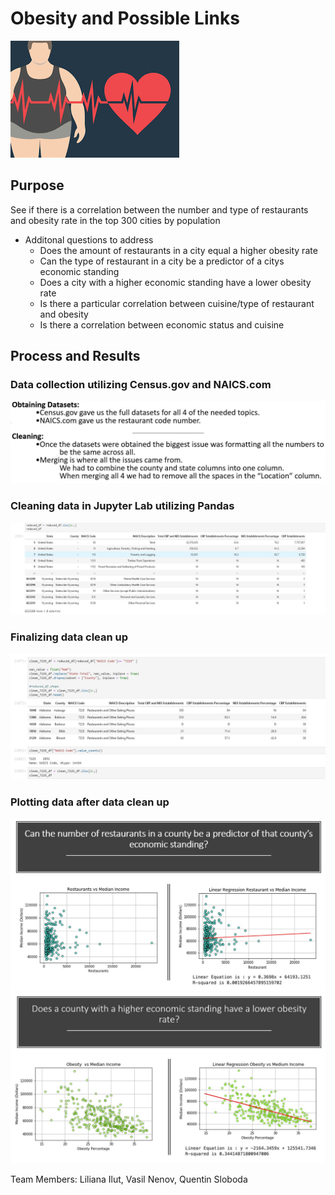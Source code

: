 # Obesity and Possible Links

![Screenshot](Screenshots/fig1.jpg "Screenshot")

## Purpose 
See if there is a correlation between the number and type of restaurants and obesity rate in the top 300 cities by population
 
 - Additonal questions to address
    - Does the amount of restaurants in a city equal a higher obesity rate
    - Can the type of restaurant in a city be a predictor of a citys economic standing
    - Does a city with a higher economic standing have a lower obesity rate
    - Is there a particular correlation between cuisine/type of restaurant and obesity
    - Is there a correlation between economic status and cuisine 


## Process and Results

### Data collection utilizing Census.gov and NAICS.com
 ![Screenshot](Screenshots/fig3.JPG "Screenshot")

### Cleaning data in Jupyter Lab utilizing Pandas
 ![Screenshot](Screenshots/fig5.JPG "Screenshot")

### Finalizing data clean up 
 ![Screenshot](Screenshots/fig6.JPG "Screenshot")

### Plotting data after data clean up
 ![Screenshot](Screenshots/fig7.JPG "Screenshot")
 ![Screenshot](Screenshots/fig8.JPG "Screenshot")
 









  Team Members: Liliana Ilut, Vasil Nenov, Quentin Sloboda 


